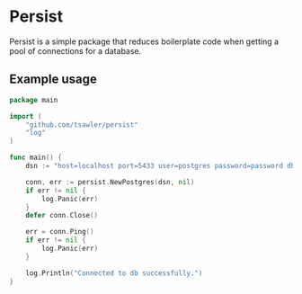 # Persist

Persist is a simple package that reduces boilerplate code when getting a pool of connections for 
a database.

## Example usage

~~~go
package main

import (
	"github.com/tsawler/persist"
	"log"
)

func main() {
	dsn := "host=localhost port=5433 user=postgres password=password dbname=foo sslmode=disable timezone=UTC connect_timeout=5"

	conn, err := persist.NewPostgres(dsn, nil)
	if err != nil {
		log.Panic(err)
	}
	defer conn.Close()

	err = conn.Ping()
	if err != nil {
		log.Panic(err)
	}

	log.Println("Connected to db successfully.")
}
~~~
